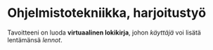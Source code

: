 # Ohjelmistotekniikka, harjoitustyö
Tavoitteeni on luoda **virtuaalinen lokikirja**, johon *käyttäjä* voi lisätä lentämänsä *lennot*.
